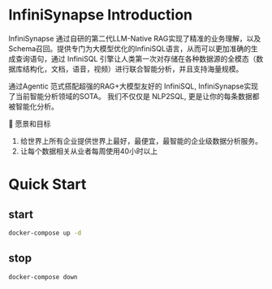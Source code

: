 # InfiniSynapse Introduction 

InfiniSynapse 通过自研的第二代LLM-Native RAG实现了精准的业务理解，以及Schema召回。提供专门为大模型优化的InfiniSQL语言，从而可以更加准确的生成查询语句，通过 InfiniSQL 引擎让人类第一次对存储在各种数据源的全模态（数据库结构化，文档，语音，视频）进行联合智能分析，并且支持海量规模。

通过Agentic 范式搭配超强的RAG+大模型友好的 InfiniSQL, InfiniSynapse实现了当前智能分析领域的SOTA。
我们不仅仅是 NLP2SQL, 更是让你的每条数据都被智能化分析。

🎯  愿景和目标
1. 给世界上所有企业提供世界上最好，最便宜，最智能的企业级数据分析服务。
2. 让每个数据相关从业者每周使用40小时以上

# Quick Start

## start

```bash
docker-compose up -d
```

## stop

```bash
docker-compose down
```

